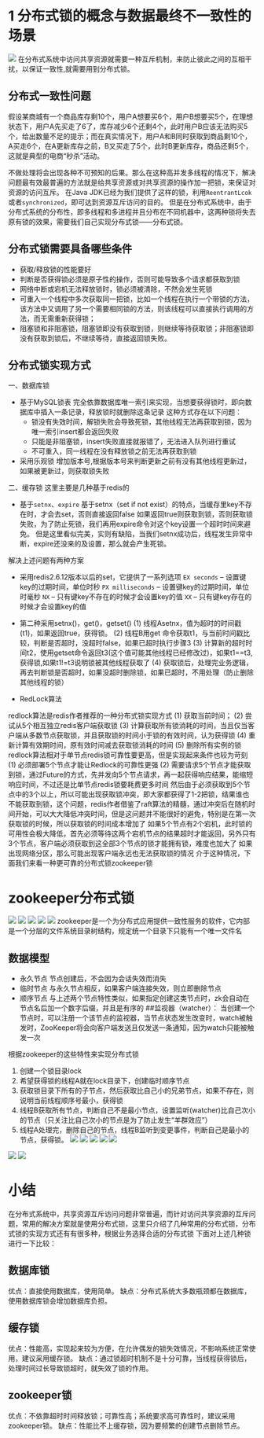 # 1 分布式锁的概念与数据最终不一致性的场景
![](https://upload-images.jianshu.io/upload_images/4685968-69489f8c1c565e76.png?imageMogr2/auto-orient/strip%7CimageView2/2/w/1240)
在分布式系统中访问共享资源就需要一种互斥机制，来防止彼此之间的互相干扰，以保证一致性,就需要用到分布式锁。
## 分布式一致性问题
假设某商城有一个商品库存剩10个，用户A想要买6个，用户B想要买5个，在理想状态下，用户A先买走了6了，库存减少6个还剩4个，此时用户B应该无法购买5个，给出数量不足的提示；而在真实情况下，用户A和B同时获取到商品剩10个，A买走6个，在A更新库存之前，B又买走了5个，此时B更新库存，商品还剩5个，这就是典型的电商“秒杀”活动。

不做处理将会出现各种不可预知的后果。那么在这种高并发多线程的情况下，解决问题最有效最普遍的方法就是给共享资源或对共享资源的操作加一把锁，来保证对资源的访问互斥。
在Java JDK已经为我们提供了这样的锁，利用`ReentrantLcok`或者`synchronized`，即可达到资源互斥访问的目的。
但是在分布式系统中，由于分布式系统的分布性，即多线程和多进程并且分布在不同机器中，这两种锁将失去原有锁的效果，需要我们自己实现分布式锁——分布式锁。
## 分布式锁需要具备哪些条件
- 获取/释放锁的性能要好
- 判断是否获得锁必须是原子性的操作，否则可能导致多个请求都获取到锁
- 网络中断或宕机无法释放锁时，锁必须被清除，不然会发生死锁
- 可重入一个线程中多次获取同一把锁，比如一个线程在执行一个带锁的方法，该方法中又调用了另一个需要相同锁的方法，则该线程可以直接执行调用的方法，而无需重新获得锁；
- 阻塞锁和非阻塞锁，阻塞锁即没有获取到锁，则继续等待获取锁；非阻塞锁即没有获取到锁后，不继续等待，直接返回锁失败。
## 分布式锁实现方式
一、数据库锁
- 基于MySQL锁表
完全依靠数据库唯一索引来实现，当想要获得锁时，即向数据库中插入一条记录，释放锁时就删除这条记录
这种方式存在以下问题：
   - 锁没有失效时间，解锁失败会导致死锁，其他线程无法再获取到锁，因为唯一索引insert都会返回失败
  - 只能是非阻塞锁，insert失败直接就报错了，无法进入队列进行重试
  -   不可重入，同一线程在没有释放锁之前无法再获取到锁
- 采用乐观锁
增加版本号,根据版本号来判断更新之前有没有其他线程更新过，如果被更新过，则获取锁失败

二、缓存锁
这里主要是几种基于redis的
- 基于`setnx`、`expire`
基于setnx（set if not exist）的特点，当缓存里key不存在时，才会去set，否则直接返回false
如果返回true则获取到锁，否则获取锁失败，为了防止死锁，我们再用expire命令对这个key设置一个超时时间来避免。
但是这里看似完美，实则有缺陷，当我们setnx成功后，线程发生异常中断，expire还没来的及设置，那么就会产生死锁。

解决上述问题有两种方案
- 采用redis2.6.12版本以后的set，它提供了一系列选项
`EX seconds` – 设置键key的过期时间，单位时秒
`PX milliseconds` – 设置键key的过期时间，单位时毫秒
`NX` – 只有键key不存在的时候才会设置key的值
`XX` – 只有键key存在的时候才会设置key的值
- 第二种采用setnx()，get()，getset()
(1) 线程Asetnx，值为超时的时间戳(t1)，如果返回true，获得锁。
(2) 线程B用get 命令获取t1，与当前时间戳比较，判断是否超时，没超时false，如果已超时执行步骤3
(3) 计算新的超时时间t2，使用getset命令返回t3(这个值可能其他线程已经修改过)，如果t1==t3,获得锁,如果t1!=t3说明锁被其他线程获取了
(4) 获取锁后，处理完业务逻辑，再去判断锁是否超时，如果没超时删除锁，如果已超时，不用处理（防止删除其他线程的锁）

- RedLock算法

redlock算法是redis作者推荐的一种分布式锁实现方式
(1) 获取当前时间；
(2) 尝试从5个相互独立redis客户端获取锁
(3) 计算获取所有锁消耗的时间，当且仅当客户端从多数节点获取锁，并且获取锁的时间小于锁的有效时间，认为获得锁
(4) 重新计算有效期时间，原有效时间减去获取锁消耗的时间
(5) 删除所有实例的锁
redlock算法相对于单节点redis锁可靠性要更高，但是实现起来条件也较为苛刻
(1) 必须部署5个节点才能让Redlock的可靠性更强
(2) 需要请求5个节点才能获取到锁，通过Future的方式，先并发向5个节点请求，再一起获得响应结果，能缩短响应时间，不过还是比单节点redis锁要耗费更多时间
然后由于必须获取到5个节点中的3个以上，所以可能出现获取锁冲突，即大家都获得了1-2把锁，结果谁也不能获取到锁，这个问题，redis作者借鉴了raft算法的精髓，通过冲突后在随机时间开始，可以大大降低冲突时间，但是这问题并不能很好的避免，特别是在第一次获取锁的时候，所以获取锁的时间成本增加了
如果5个节点有2个宕机，此时锁的可用性会极大降低，首先必须等待这两个宕机节点的结果超时才能返回，另外只有3个节点，客户端必须获取到这全部3个节点的锁才能拥有锁，难度也加大了
如果出现网络分区，那么可能出现客户端永远也无法获取锁的情况
介于这种情况，下面我们来看一种更可靠的分布式锁zookeeper锁
# zookeeper分布式锁
![](https://upload-images.jianshu.io/upload_images/4685968-3875fb878387f14f.png?imageMogr2/auto-orient/strip%7CimageView2/2/w/1240)
![](https://upload-images.jianshu.io/upload_images/4685968-7f8af9c1220692ea.png?imageMogr2/auto-orient/strip%7CimageView2/2/w/1240)
![](https://upload-images.jianshu.io/upload_images/4685968-ffa244c1f8cff785.png?imageMogr2/auto-orient/strip%7CimageView2/2/w/1240)
![](https://upload-images.jianshu.io/upload_images/4685968-e9377631da774151.png?imageMogr2/auto-orient/strip%7CimageView2/2/w/1240)
![](https://upload-images.jianshu.io/upload_images/4685968-5dcb81799d929cb8.png?imageMogr2/auto-orient/strip%7CimageView2/2/w/1240)
zookeeper是一个为分布式应用提供一致性服务的软件，它内部是一个分层的文件系统目录树结构，规定统一个目录下只能有一个唯一文件名
## 数据模型
- 永久节点
节点创建后，不会因为会话失效而消失
- 临时节点
与永久节点相反，如果客户端连接失效，则立即删除节点
- 顺序节点
与上述两个节点特性类似，如果指定创建这类节点时，zk会自动在节点名后加一个数字后缀，并且是有序的
##监视器（watcher）：
当创建一个节点时，可以注册一个该节点的监视器，当节点状态发生改变时，watch被触发时，ZooKeeper将会向客户端发送且仅发送一条通知，因为watch只能被触发一次

根据zookeeper的这些特性来实现分布式锁
1. 创建一个锁目录lock
2. 希望获得锁的线程A就在lock目录下，创建临时顺序节点
3. 获取锁目录下所有的子节点，然后获取比自己小的兄弟节点，如果不存在，则说明当前线程顺序号最小，获得锁
4. 线程B获取所有节点，判断自己不是最小节点，设置监听(watcher)比自己次小的节点（只关注比自己次小的节点是为了防止发生“羊群效应”）
5. 线程A处理完，删除自己的节点，线程B监听到变更事件，判断自己是最小的节点，获得锁。
![](https://upload-images.jianshu.io/upload_images/4685968-1b8567add0b63a5a.png?imageMogr2/auto-orient/strip%7CimageView2/2/w/1240)
![](https://upload-images.jianshu.io/upload_images/4685968-d380a3ebd473f7f8.png?imageMogr2/auto-orient/strip%7CimageView2/2/w/1240)
![](https://upload-images.jianshu.io/upload_images/4685968-c295c9f4387bb014.png?imageMogr2/auto-orient/strip%7CimageView2/2/w/1240)
![](https://upload-images.jianshu.io/upload_images/4685968-ec0d924f41c10335.png?imageMogr2/auto-orient/strip%7CimageView2/2/w/1240)
![](https://upload-images.jianshu.io/upload_images/4685968-7b8a075a42e58e9a.png?imageMogr2/auto-orient/strip%7CimageView2/2/w/1240)


![](https://upload-images.jianshu.io/upload_images/4685968-f49b004b19f76da8.png?imageMogr2/auto-orient/strip%7CimageView2/2/w/1240)
![](https://upload-images.jianshu.io/upload_images/4685968-f5ca952f661317b1.png?imageMogr2/auto-orient/strip%7CimageView2/2/w/1240)

#  小结
在分布式系统中，共享资源互斥访问问题非常普遍，而针对访问共享资源的互斥问题，常用的解决方案就是使用分布式锁，这里只介绍了几种常用的分布式锁，分布式锁的实现方式还有有很多种，根据业务选择合适的分布式锁
下面对上述几种锁进行一下比较：
## 数据库锁
优点：直接使用数据库，使用简单。
缺点：分布式系统大多数瓶颈都在数据库，使用数据库锁会增加数据库负担。
## 缓存锁
优点：性能高，实现起来较为方便，在允许偶发的锁失效情况，不影响系统正常使用，建议采用缓存锁。
缺点：通过锁超时机制不是十分可靠，当线程获得锁后，处理时间过长导致锁超时，就失效了锁的作用。
## zookeeper锁
优点：不依靠超时时间释放锁；可靠性高；系统要求高可靠性时，建议采用zookeeper锁。
缺点：性能比不上缓存锁，因为要频繁的创建节点删除节点。
